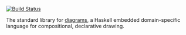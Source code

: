 [![Build Status](https://secure.travis-ci.org/diagrams/diagrams-lib.png)](http://travis-ci.org/diagrams/diagrams-lib)

The standard library for
[diagrams](http://projects.haskell.org/diagrams/), a Haskell embedded
domain-specific language for compositional, declarative drawing.
